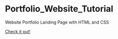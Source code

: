 # Portfolio_Website_Tutorial
 Website Portfolio Landing Page with HTML and CSS

<a href="https://lidofen.github.io/Portfolio_Website_Tutorial" target="_blank">Check it out!</a>

